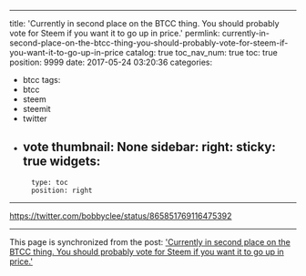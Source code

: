 
---
title: 'Currently in second place on the BTCC thing.  You should probably vote for Steem if you want it to go up in price.'
permlink: currently-in-second-place-on-the-btcc-thing-you-should-probably-vote-for-steem-if-you-want-it-to-go-up-in-price
catalog: true
toc_nav_num: true
toc: true
position: 9999
date: 2017-05-24 03:20:36
categories:
- btcc
tags:
- btcc
- steem
- steemit
- twitter
- vote
thumbnail: None
sidebar:
    right:
        sticky: true
widgets:
    -
        type: toc
        position: right
---


https://twitter.com/bobbyclee/status/865851769116475392

- - -

This page is synchronized from the post: ['Currently in second place on the BTCC thing.  You should probably vote for Steem if you want it to go up in price.'](https://steemit.com/@aggroed/currently-in-second-place-on-the-btcc-thing-you-should-probably-vote-for-steem-if-you-want-it-to-go-up-in-price)
